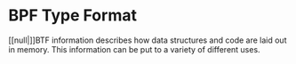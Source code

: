 # BPF Type Format

[[null|]]BTF information describes how data structures and code are laid out in memory. This information can be put to a variety of different uses.